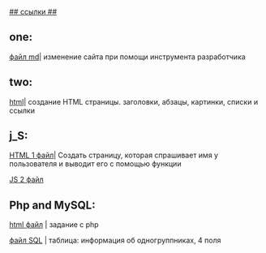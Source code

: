 [## ссылки ##](/homeWork/read.md)



## one:
[файл md](/homeWork/one/work.md)| изменение сайта при помощи инструмента разработчика

## two:
[html](/homeWork/two/work_2.html)| создание HTML страницы. заголовки, абзацы, картинки, списки и ссылки

## j_S:
[HTML 1 файл](/homeWork/J_S/DZ_1/work_01.html)| Создать страницу, которая спрашивает имя у пользователя и выводит его с помощью функции

[JS 2 файл](/homeWork/J_S/DZ_1/work1.js)

## Php and MySQL:

[html файл](/homeWork/Php_MySQL/cv.html) | задание с php


[файл SQL](/homeWork/Php_MySQL/queries.sql) | таблица: информация об одногруппниках, 4 поля
